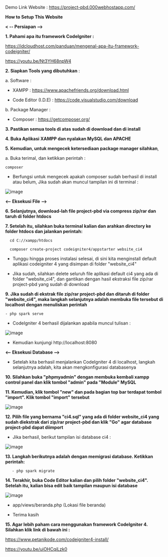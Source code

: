 Demo Link Website : https://project-pbd.000webhostapp.com/



**How to Setup This Website**

**< -- Persiapan -->**

**1. Pahami apa itu framework CodeIgniter :**

https://idcloudhost.com/panduan/mengenal-apa-itu-framework-codeigniter/

https://youtu.be/Nt3YH68npW4

**2. Siapkan Tools yang dibutuhkan** : 

  a. Software :
  
  - XAMPP : https://www.apachefriends.org/download.html
       
  - Code Editor (I.D.E) : https://code.visualstudio.com/download
       
  b. Package Manager :  
      
  - Composer : https://getcomposer.org/

**3. Pastikan semua tools di atas sudah di download dan di install**

**4. Buka Aplikasi XAMPP dan nyalakan MySQL dan APACHE**

**5. Kemudian, untuk mengecek ketersediaan package manager silahkan**, 
 
 a. Buka terimal, dan ketikkan perintah : 
    
    composer   
    
  - Berfungsi untuk mengecek apakah composer sudah berhasil di install atau belum, Jika sudah akan muncul tampilan ini di terminal :
    
  ![image](https://user-images.githubusercontent.com/71642382/115120764-5a802800-9fd9-11eb-908c-efa6e6a76135.png)

    
**<-- Eksekusi File -->**

**6. Selanjutnya, download-lah file project-pbd via compress zip/rar dan taruh di folder htdocs**

**7. Setelah itu, silahkan buka terminal kalian dan arahkan directory ke folder htdocs dan jalankan perintah:**
  
      cd C://xampp/htdocs
      
      composer create-project codeigniter4/appstarter website_ci4
      
  - Tunggu hingga proses instalasi selesai, di sini kita menginstall default aplikasi codeigniter 4 yang disimpan di folder "website_ci4"
  
  - Jika sudah, silahkan delete seluruh file aplikasi default ci4 yang ada di folder "website_ci4", dan gantikan dengan hasil ekstraksi file zip/rar project-pbd yang sudah di download

**9. Jika sudah di ekstrak file zip/rar project-pbd dan ditaruh di folder "website_ci4", maka langkah selanjutnya adalah membuka file tersebut di localhost dengan menuliskan perintah**

    - php spark serve
    
  - CodeIgniter 4 berhasil dijalankan apabila muncul tulisan : 

![image](https://user-images.githubusercontent.com/71642382/115119667-bf388400-9fd3-11eb-9407-60da74a599c8.png)

  - Kemudian kunjungi http://localhost:8080
  
  **<-- Eksekusi Database -->**

  - Setelah kita berhasil menjalankan CodeIgniter 4 di localhost, langkah selanjutnya adalah, kita akan mengkonfigurasi databasenya

  **10. Silahkan buka "phpmyadmin" dengan membuka kembali xampp control panel dan klik tombol "admin" pada "Module" MySQL**
  
  **11. Kemudian, klik tombol "new" dan pada bagian top bar terdapat tombol "import". Klik tombol "import" tersebut**
  
  ![image](https://user-images.githubusercontent.com/71642382/115119962-24d94000-9fd5-11eb-9af6-4ea82210d5b5.png)

   **12. Pilih file yang bernama "ci4.sql" yang ada di folder website_ci4 yang sudah diekstrak dari zip/rar project-pbd dan klik "Go" agar database project-pbd dapat diimport**
   
   - Jika berhasil, berikut tampilan isi database ci4 :
   
   ![image](https://user-images.githubusercontent.com/71642382/115120056-9e712e00-9fd5-11eb-9eef-f17988b9e992.png)
   
   **13. Langkah berikutnya adalah dengan memigrasi database. Ketikkan perintah:**
      
       - php spark migrate 
       
   **14. Terakhir, buka Code Editor kalian dan pilih folder "website_ci4". Setelah itu, kalian bisa edit baik tampilan maupun isi database**
   
   ![image](https://user-images.githubusercontent.com/71642382/115120485-f4df6c00-9fd7-11eb-9ce3-623b51a1e7e8.png)
   
   -  app/views/beranda.php (Lokasi file beranda)
   
   - Terima kasih
    
   **15. Agar lebih paham cara menggunakan framework CodeIgniter 4. Silahkan klik link di bawah ini :**
   
   https://www.petanikode.com/codeigniter4-install/
   
   https://youtu.be/uiOHCqiLzk0
   
   
   
